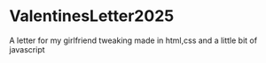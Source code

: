 # ValentinesLetter2025
A letter for my girlfriend tweaking made in html,css and a little bit of javascript
